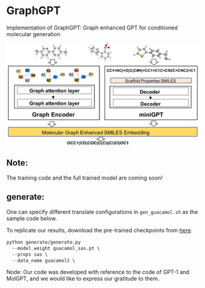 # GraphGPT
Implementation of GraphGPT: Graph enhanced GPT for conditioned molecular generation

![mhnn-method](./main.jpg)


## Note: 
The training code and the full trained model are coming soon!

## generate:
One can specify different translate configurations in `gen_guacamol.sh` as the sample code below.

To replicate our results, download the pre-trained checkpoints from [here](https://drive.google.com/drive/folders/1nvFNun0bpuKshaFl1Mo0NKHGObZcqsZS?usp=sharing).


```
python generate/generate.py
  --model_weight guacamol_sas.pt \
  --props sas \
  --data_name guacamol2 \
```




Node: 
Our code was developed with reference to the code of GPT-1 and MolGPT, and we would like to express our gratitude to them.
